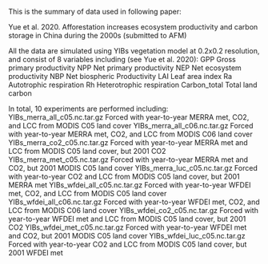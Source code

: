 This is the summary of data used in following paper:

Yue et al. 2020. Afforestation increases ecosystem productivity and carbon storage in China during the 2000s (submitted to AFM)

All the data are simulated using YIBs vegetation model at 0.2x0.2 resolution, and consist of 8 variables including (see Yue et al. 2020):
GPP                 Gross primary productivity
NPP                 Net primary productivity
NEP                 Net ecosystem productivity
NBP                 Net biospheric Productivity
LAI                 Leaf area index
Ra                  Autotrophic respiration
Rh                  Heterotrophic respiration
Carbon_total        Total land carbon

In total, 10 experiments are performed including: 
YIBs_merra_all_c05.nc.tar.gz              Forced with year-to-year MERRA met, CO2, and LCC from MODIS C05 land cover
YIBs_merra_all_c06.nc.tar.gz              Forced with year-to-year MERRA met, CO2, and LCC from MODIS C06 land cover
YIBs_merra_co2_c05.nc.tar.gz              Forced with year-to-year MERRA met and LCC from MODIS C05 land cover, but 2001 CO2
YIBs_merra_met_c05.nc.tar.gz              Forced with year-to-year MERRA met and CO2, but 2001 MODIS C05 land cover
YIBs_merra_luc_c05.nc.tar.gz              Forced with year-to-year CO2 and LCC from MODIS C05 land cover, but 2001 MERRA met
YIBs_wfdei_all_c05.nc.tar.gz              Forced with year-to-year WFDEI met, CO2, and LCC from MODIS C05 land cover
YIBs_wfdei_all_c06.nc.tar.gz              Forced with year-to-year WFDEI met, CO2, and LCC from MODIS C06 land cover
YIBs_wfdei_co2_c05.nc.tar.gz              Forced with year-to-year WFDEI met and LCC from MODIS C05 land cover, but 2001 CO2
YIBs_wfdei_met_c05.nc.tar.gz              Forced with year-to-year WFDEI met and CO2, but 2001 MODIS C05 land cover
YIBs_wfdei_luc_c05.nc.tar.gz              Forced with year-to-year CO2 and LCC from MODIS C05 land cover, but 2001 WFDEI met


